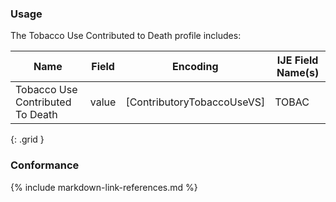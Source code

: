 ### Usage
The Tobacco Use Contributed to Death profile includes:

| **Name** |  **Field**   |  **Encoding**  |  **IJE Field Name(s)**  |
| ---------------| ------------------------ | ------------- | ------------------- |
| Tobacco Use Contributed To Death  | value | [ContributoryTobaccoUseVS] | TOBAC |
{: .grid }


### Conformance

{% include markdown-link-references.md %}
